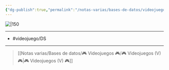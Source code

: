 ```yaml
---
{"dg-publish":true,"permalink":"/notas-varias/bases-de-datos/videojuegos/v-pokemon-oro/"}
---
```



![|150](https://images.igdb.com/igdb/image/upload/t_cover_big/co1z57.jpg)

---

- #videojuego/DS 

---

> [[Notas varias/Bases de datos/🎮 Videojuegos 🎮/🎮 Videojuegos (V) 🎮\|🎮 Videojuegos (V) 🎮]]